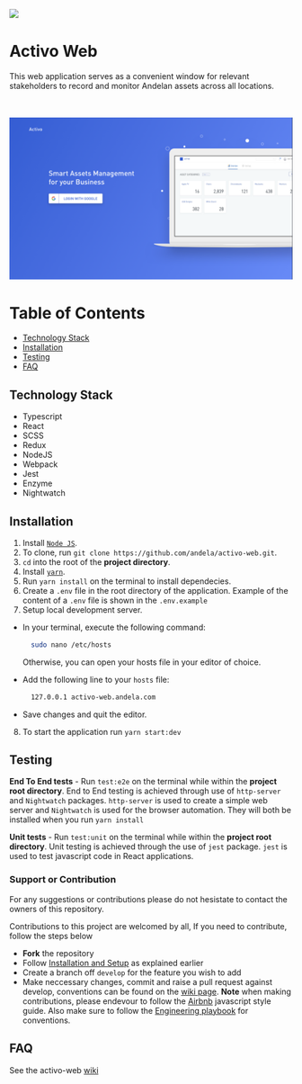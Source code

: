<a href="https://codeclimate.com/repos/5b11612164263d02a60010c7/maintainability"><img src="https://api.codeclimate.com/v1/badges/5cdf56c6e98065a2d063/maintainability" /></a>

# Activo Web
This web application serves as a convenient window for relevant stakeholders to record and monitor Andelan assets across all locations.

<br />
<br />

<img width="1440" alt="Activo-Web-screenshot" src="./src/assets/images/landingpage.png">
<br />

# Table of Contents
- [Technology Stack](#technology-stack)
- [Installation](#installation)
- [Testing](#testing)
- [FAQ](#faqs)


## Technology Stack
- Typescript
- React
- SCSS
- Redux
- NodeJS
- Webpack
- Jest
- Enzyme
- Nightwatch


## Installation

1. Install [`Node JS`](https://nodejs.org/en/).
2. To clone, run `git clone https://github.com/andela/activo-web.git`.
3. `cd` into the root of the **project directory**.
4. Install [`yarn`](https://yarnpkg.com/en/docs/install#mac-stable).
5. Run `yarn install` on the terminal to install dependecies.
6. Create a `.env` file in the root directory of the application. Example of the content of a `.env` file is shown in the `.env.example`
7. Setup local development server.
  - In your terminal, execute the following command:
    ```bash
      sudo nano /etc/hosts
    ```
    Otherwise, you can open your hosts file in your editor of choice.
  - Add the following line to your `hosts` file:

    ```bash
      127.0.0.1 activo-web.andela.com
    ```
  - Save changes and quit the editor.
8. To start the application run `yarn start:dev`


## Testing

**End To End tests** - Run `test:e2e` on the terminal while within the **project root directory**. End to End testing is achieved through use of `http-server` and `Nightwatch` packages. `http-server` is used to create a simple web server and `Nightwatch` is used for the browser automation. They will both be installed when you run `yarn install`

**Unit tests** - Run `test:unit` on the terminal while within the **project root directory**. Unit testing is achieved through the use of `jest` package. `jest` is used to test javascript code in React applications.


### Support or Contribution
For any suggestions or contributions please do not hesistate to contact the owners of this repository.

Contributions to this project are welcomed by all, If you need to contribute, follow the steps below
* **Fork** the repository
* Follow [Installation and Setup](#installation) as explained earlier
* Create a branch off `develop` for the feature you wish to add
* Make neccessary changes, commit and raise a pull request against develop, conventions can be found on the [wiki page](https://github.com/andela/activo-web/wiki).
**Note** when making contributions, please endevour to follow the [Airbnb](https://github.com/airbnb/javascript) javascript style guide. Also make sure to follow the [Engineering playbook](https://github.com/andela/engineering-playbook/tree/master/5.%20Developing/Conventions) for conventions. 


## FAQ
See the activo-web [wiki](https://github.com/andela/activo-web/wiki)
